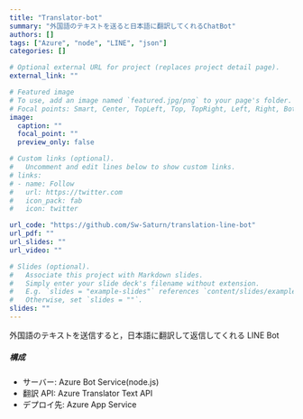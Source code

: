 ```yaml
---
title: "Translator-bot"
summary: "外国語のテキストを送ると日本語に翻訳してくれるChatBot"
authors: []
tags: ["Azure", "node", "LINE", "json"]
categories: []

# Optional external URL for project (replaces project detail page).
external_link: ""

# Featured image
# To use, add an image named `featured.jpg/png` to your page's folder.
# Focal points: Smart, Center, TopLeft, Top, TopRight, Left, Right, BottomLeft, Bottom, BottomRight.
image:
  caption: ""
  focal_point: ""
  preview_only: false

# Custom links (optional).
#   Uncomment and edit lines below to show custom links.
# links:
# - name: Follow
#   url: https://twitter.com
#   icon_pack: fab
#   icon: twitter

url_code: "https://github.com/Sw-Saturn/translation-line-bot"
url_pdf: ""
url_slides: ""
url_video: ""

# Slides (optional).
#   Associate this project with Markdown slides.
#   Simply enter your slide deck's filename without extension.
#   E.g. `slides = "example-slides"` references `content/slides/example-slides.md`.
#   Otherwise, set `slides = ""`.
slides: ""
---
```


外国語のテキストを送信すると，日本語に翻訳して返信してくれる LINE Bot

##### 構成

- サーバー: Azure Bot Service(node.js)
- 翻訳 API: Azure Translator Text API
- デプロイ先: Azure App Service
